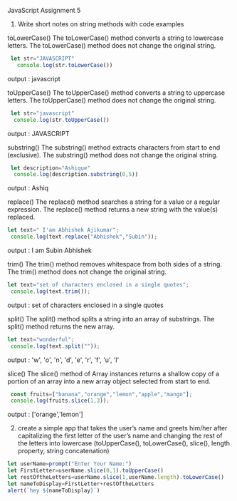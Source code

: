 JavaScript Assignment 5

1. Write short notes on string methods with code examples

toLowerCase()
The toLowerCase() method converts a string to lowercase letters. The toLowerCase() method does not change the original string.
```js
 let str="JAVASCRIPT"
   console.log(str.toLowerCase())
   ```
output : javascript

toUpperCase()
The toUpperCase() method converts a string to uppercase letters. The toUpperCase() method does not change the original string.
```js
 let str="javascript"
  console.log(str.toUpperCase())
  ```
output : JAVASCRIPT

substring()
The substring() method extracts characters from start to end (exclusive). The substring() method does not change the original string.
```js
 let description="Ashique"
  console.log(description.substring(0,5))
  ```
output : Ashiq

replace()
The replace() method searches a string for a value or a regular expression. The replace() method returns a new string with the value(s) replaced.
```js
let text=" I'am Abhishek Ajikumar";
 console.log(text.replace("Abhishek","Subin"));
 ```
output : I am Subin Abhishek

trim()
The trim() method removes whitespace from both sides of a string. The trim() method does not change the original string.
```js
let text="set of characters enclosed in a single quotes";
 console.log(text.trim());
 ```
output : set of characters enclosed in a single quotes

split()
The split() method splits a string into an array of substrings. The split() method returns the new array.
```js
let text="wonderful";
 console.log(text.split(""));
 ```
output : 'w', 'o', 'n', 'd', 'e', 'r', 'f', 'u', 'l'

slice()
The slice() method of Array instances returns a shallow copy of a portion of an array into a new array object selected from start to end.
```js
 const fruits=["banana","orange","lemon","apple","mango"];
 console.log(fruits.slice(1,3));
 ```
output : ['orange','lemon']

2. create a simple app that takes the user’s name and greets him/her after capitalizing the first letter of the user’s name and changing the rest of the letters into lowercase (toUpperCase(), toLowerCase(), slice(), length property, string concatenation)
```js
let userName=prompt("Enter Your Name:")
let FirstLetter=userName.slice(0,1).toUpperCase()
let restOftheLetters=userName.slice(1,userName.length).toLowerCase()
let nameToDisplay=FirstLetter+restOftheLetters
alert(`hey ${nameToDisplay}`)
```